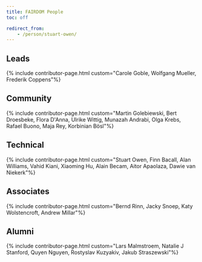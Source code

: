 ```yaml
---
title: FAIRDOM People
toc: off

redirect_from:
    - /person/stuart-owen/
---
```



## Leads

{% include contributor-page.html custom="Carole Goble, Wolfgang Mueller, Frederik Coppens"%}

## Community

{% include contributor-page.html custom="Martin Golebiewski, Bert Droesbeke, Flora D'Anna, Ulrike Wittig, Munazah Andrabi, Olga Krebs, Rafael Buono, Maja Rey, Korbinian Bösl"%}

## Technical
{% include contributor-page.html custom="Stuart Owen, Finn Bacall, Alan Williams, Vahid Kiani, Xiaoming Hu, Alain Becam, Aitor Apaolaza, Dawie van Niekerk"%}

## Associates
{% include contributor-page.html custom="Bernd Rinn, Jacky Snoep, Katy Wolstencroft, Andrew Millar"%}

## Alumni 
{% include contributor-page.html custom="Lars Malmstroem, Natalie J Stanford, Quyen Nguyen, Rostyslav Kuzyakiv, Jakub Straszewski"%}
